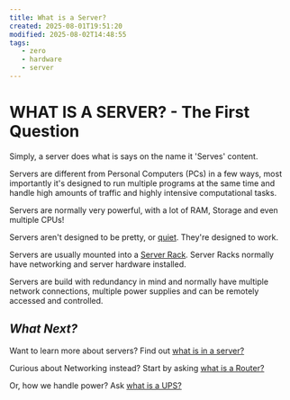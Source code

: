 ```yaml
---
title: What is a Server?
created: 2025-08-01T19:51:20
modified: 2025-08-02T14:48:55
tags:
   - zero
   - hardware
   - server
---
```


# **WHAT IS A SERVER?** - The First Question

Simply, a server does what is says on the name it 'Serves' content.

Servers are different from Personal Computers (PCs) in a few ways, most importantly it's designed to run multiple programs at the same time and handle high amounts of traffic and highly intensive computational tasks.

Servers are normally very powerful, with a lot of RAM, Storage and even multiple CPUs!

Servers aren't designed to be pretty, or [quiet](https://www.youtube.com/watch?v=qgXcYp6rn_0). They're designed to work.

Servers are usually mounted into a [Server Rack](https://www.datanet.co.uk/wp-content/uploads/full-rack-power-and-specifications-683x1024.jpg). Server Racks normally have networking and server hardware installed.

Servers are build with redundancy in mind and normally have multiple network connections, multiple power supplies and can be remotely accessed and controlled.

## *What Next?*

Want to learn more about servers? Find out [what is in a server?](server-components.md)

Curious about Networking instead? Start by asking [what is a Router?](./what-is-a-router.md)

Or, how we handle power? Ask [what is a UPS?](./what-is-a-ups.md)
